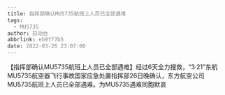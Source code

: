 ```yaml
---
title: 指挥部确认MU5735航班上人员已全部遇难
tags:
  - MU5735
author: 启动台
abbrlink: eb9ff7b5
date: 2022-03-26 23:07:00
---
```

【指挥部确认MU5735航班上人员已全部遇难】经过6天全力搜救，“3·21”东航MU5735航空器飞行事故国家应急处置指挥部26日晚确认，东方航空公司MU5735航班上人员已全部遇难。为MU5735遇难同胞默哀

<style>html{
filter: grayscale(100%);
-webkit-filter: grayscale(100%);
-moz-filter: grayscale(100%);
-ms-filter: grayscale(100%);
-o-filter: grayscale(100%);
filter:progid:DXImageTransform.Microsoft.BasicImage(grayscale=1);
}</style>